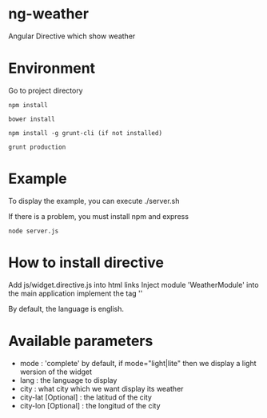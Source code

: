 ng-weather
==========

Angular Directive which show weather


Environment
==========

Go to project directory

```
npm install

bower install

npm install -g grunt-cli (if not installed)

grunt production

```


Example
==========
To display the example, you can execute ./server.sh

If there is a problem, you must install npm and express

```
node server.js
```


How to install directive
==========

Add js/widget.directive.js into html links
Inject module 'WeatherModule' into the main application
implement the tag '<widget-weather lang="fr" city="montpellier"></widget-weather>'

By default, the language is english.

Available parameters
=========

+ mode : 'complete' by default, if mode="light|lite" then we display a light wersion of the widget
+ lang : the language to display
+ city : what city which we want display its weather
+ city-lat [Optional] : the latitud of the city
+ city-lon [Optional] : the longitud of the city